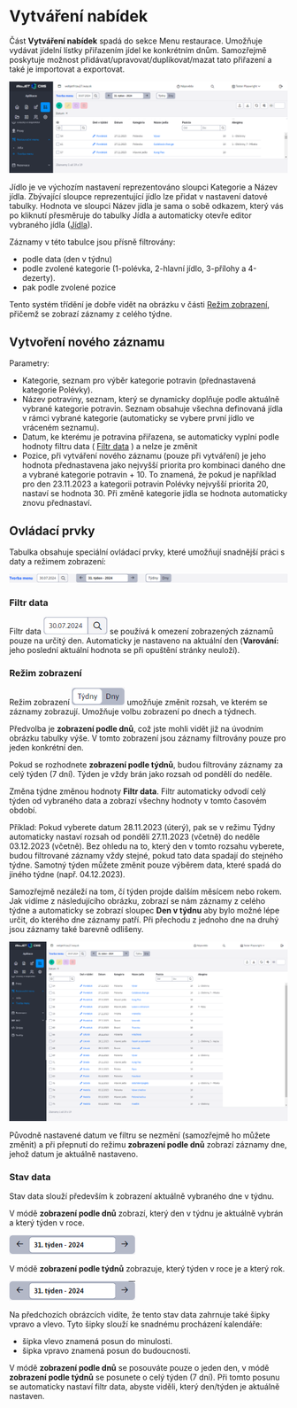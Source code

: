 # Vytváření nabídek

Část **Vytváření nabídek** spadá do sekce Menu restaurace. Umožňuje vydávat jídelní lístky přiřazením jídel ke konkrétním dnům. Samozřejmě poskytuje možnost přidávat/upravovat/duplikovat/mazat tato přiřazení a také je importovat a exportovat.

![](menu-data-table.png)

Jídlo je ve výchozím nastavení reprezentováno sloupci Kategorie a Název jídla. Zbývající sloupce reprezentující jídlo lze přidat v nastavení datové tabulky. Hodnota ve sloupci Název jídla je sama o sobě odkazem, který vás po kliknutí přesměruje do tabulky Jídla a automaticky otevře editor vybraného jídla ([Jídla](./meals.md)).

Záznamy v této tabulce jsou přísně filtrovány:
- podle data (den v týdnu)
- podle zvolené kategorie (1-polévka, 2-hlavní jídlo, 3-přílohy a 4-dezerty).
- pak podle zvolené pozice

Tento systém třídění je dobře vidět na obrázku v části [Režim zobrazení](../restaurant-menu/menu.md#režim-zobrazení), přičemž se zobrazí záznamy z celého týdne.

## Vytvoření nového záznamu

Parametry:
- Kategorie, seznam pro výběr kategorie potravin (přednastavená kategorie Polévky).
- Název potraviny, seznam, který se dynamicky doplňuje podle aktuálně vybrané kategorie potravin. Seznam obsahuje všechna definovaná jídla v rámci vybrané kategorie (automaticky se vybere první jídlo ve vráceném seznamu).
- Datum, ke kterému je potravina přiřazena, se automaticky vyplní podle hodnoty filtru data ( [Filtr data](../restaurant-menu/menu.md#filtr-data) ) a nelze je změnit
- Pozice, při vytváření nového záznamu (pouze při vytváření) je jeho hodnota přednastavena jako nejvyšší priorita pro kombinaci daného dne a vybrané kategorie potravin + 10. To znamená, že pokud je například pro den 23.11.2023 a kategorii potravin Polévky nejvyšší priorita 20, nastaví se hodnota 30. Při změně kategorie jídla se hodnota automaticky znovu přednastaví.

## Ovládací prvky

Tabulka obsahuje speciální ovládací prvky, které umožňují snadnější práci s daty a režimem zobrazení:

![](menu-external-filter.png)

### Filtr data

Filtr data ![](menu-external-filter-date.png ":no-zoom") se používá k omezení zobrazených záznamů pouze na určitý den. Automaticky je nastaveno na aktuální den (**Varování:** jeho poslední aktuální hodnota se při opuštění stránky neuloží).

### Režim zobrazení

Režim zobrazení ![](menu-external-filter-type.png ":no-zoom") umožňuje změnit rozsah, ve kterém se záznamy zobrazují. Umožňuje volbu zobrazení po dnech a týdnech.

Předvolba je **zobrazení podle dnů**, což jste mohli vidět již na úvodním obrázku tabulky výše. V tomto zobrazení jsou záznamy filtrovány pouze pro jeden konkrétní den.

Pokud se rozhodnete **zobrazení podle týdnů**, budou filtrovány záznamy za celý týden (7 dní). Týden je vždy brán jako rozsah od pondělí do neděle.

Změna týdne změnou hodnoty **Filtr data**. Filtr automaticky odvodí celý týden od vybraného data a zobrazí všechny hodnoty v tomto časovém období.

Příklad: Pokud vyberete datum 28.11.2023 (úterý), pak se v režimu Týdny automaticky nastaví rozsah od pondělí 27.11.2023 (včetně) do neděle 03.12.2023 (včetně). Bez ohledu na to, který den v tomto rozsahu vyberete, budou filtrované záznamy vždy stejné, pokud tato data spadají do stejného týdne. Samotný týden můžete změnit pouze výběrem data, které spadá do jiného týdne (např. 04.12.2023).

Samozřejmě nezáleží na tom, čí týden projde dalším měsícem nebo rokem. Jak vidíme z následujícího obrázku, zobrazí se nám záznamy z celého týdne a automaticky se zobrazí sloupec **Den v týdnu** aby bylo možné lépe určit, do kterého dne záznamy patří. Při přechodu z jednoho dne na druhý jsou záznamy také barevně odlišeny.

![](menu-data-table-weeks.png)

Původně nastavené datum ve filtru se nezmění (samozřejmě ho můžete změnit) a při přepnutí do režimu **zobrazení podle dnů** zobrazí záznamy dne, jehož datum je aktuálně nastaveno.

### Stav data

Stav data slouží především k zobrazení aktuálně vybraného dne v týdnu.

V módě **zobrazení podle dnů** zobrazí, který den v týdnu je aktuálně vybrán a který týden v roce.

![](menu-external-filter-status-a.png)

V módě **zobrazení podle týdnů** zobrazuje, který týden v roce je a který rok.

![](menu-external-filter-status-b.png)

Na předchozích obrázcích vidíte, že tento stav data zahrnuje také šipky vpravo a vlevo. Tyto šipky slouží ke snadnému procházení kalendáře:
- šipka vlevo znamená posun do minulosti.
- šipka vpravo znamená posun do budoucnosti.

V módě **zobrazení podle dnů** se posouváte pouze o jeden den, v módě **zobrazení podle týdnů** se posunete o celý týden (7 dní). Při tomto posunu se automaticky nastaví filtr data, abyste viděli, který den/týden je aktuálně nastaven.
